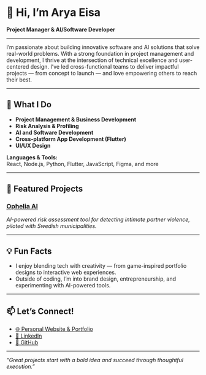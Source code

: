 # 👋 Hi, I’m Arya Eisa

**Project Manager & AI/Software Developer**

---

I’m passionate about building innovative software and AI solutions that solve real-world problems. With a strong foundation in project management and development, I thrive at the intersection of technical excellence and user-centered design. I’ve led cross-functional teams to deliver impactful projects — from concept to launch — and love empowering others to reach their best.

---

## 🚀 What I Do

- **Project Management & Business Development**
- **Risk Analysis & Profiling**
- **AI and Software Development**
- **Cross-platform App Development (Flutter)**
- **UI/UX Design**

**Languages & Tools:**  
React, Node.js, Python, Flutter, JavaScript, Figma, and more

---

## 🌟 Featured Projects

### [Ophelia AI](https://projectophelia.se)
*AI-powered risk assessment tool for detecting intimate partner violence, piloted with Swedish municipalities.*


---

## 💡 Fun Facts

- I enjoy blending tech with creativity — from game-inspired portfolio designs to interactive web experiences.
- Outside of coding, I’m into brand design, entrepreneurship, and experimenting with AI-powered tools.

---

## 📫 Let’s Connect!

- [🌐 Personal Website & Portfolio](https://aryaeisa.com)
- [💼 LinkedIn](https://www.linkedin.com/in/arya-eisa-292710191/)
- [🐙 GitHub](https://github.com/AryaEisa)

---

_“Great projects start with a bold idea and succeed through thoughtful execution.”_
